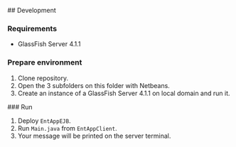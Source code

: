 ## Development
### Requirements
- GlassFish Server 4.1.1

### Prepare environment
1. Clone repository.
2. Open the 3 subfolders on this folder with Netbeans.
3. Create an instance of a GlassFish Server 4.1.1 on local domain and run it.

### Run
1. Deploy `EntAppEJB`.
2. Run `Main.java` from `EntAppClient`.
3. Your message will be printed on the server terminal.
